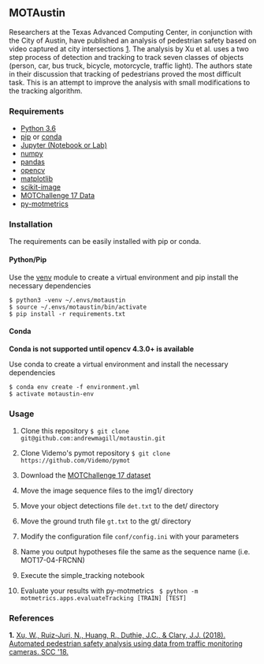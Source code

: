 ## MOTAustin

Researchers at the Texas Advanced Computing Center, in conjunction with the City of Austin, have published an analysis of pedestrian safety based on video captured at city intersections [1](#austin). The analysis by Xu et al. uses a two step process of detection and tracking to track seven classes of objects (person, car, bus truck, bicycle, motorcycle, traffic light). The authors state in their discussion that tracking of pedestrians proved the most difficult task. This is an attempt to improve the analysis with small modifications to the tracking algorithm.

### Requirements

* [Python 3.6](https://wiki.python.org/moin/BeginnersGuide/Download)
* [pip](https://pip.pypa.io/en/stable/installing/) or [conda](https://docs.conda.io/projects/conda/en/latest/user-guide/install/)
* [Jupyter (Notebook or Lab)](https://jupyter.org/install)
* [numpy](https://numpy.org/)
* [pandas](https://pandas.pydata.org/)
* [opencv](https://opencv.org/)
* [matplotlib](https://matplotlib.org/3.1.1/index.html)
* [scikit-image](https://scikit-image.org/)
* [MOTChallenge 17 Data](https://motchallenge.net/data/MOT17/)
* [py-motmetrics](https://github.com/cheind/py-motmetrics)

### Installation

The requirements can be easily installed with pip or conda.

#### Python/Pip
Use the [venv](https://docs.python.org/3/library/venv.html) module to create a virtual environment and pip install the necessary dependencies

```
$ python3 -venv ~/.envs/motaustin
$ source ~/.envs/motaustin/bin/activate
$ pip install -r requirements.txt
```

#### Conda
**Conda is not supported until opencv 4.3.0+ is available**

Use conda to create a virtual environment and install the necessary dependencies

```
$ conda env create -f environment.yml
$ activate motaustin-env
```

### Usage

1. Clone this repository ```$ git clone git@github.com:andrewmagill/motaustin.git```

2. Clone Videmo's pymot repository ```$ git clone https://github.com/Videmo/pymot```

3. Download the [MOTChallenge 17 dataset](https://motchallenge.net/data/MOT17/)

4. Move the image sequence files to the img1/ directory

5. Move your object detections file ```det.txt``` to the det/ directory

6. Move the ground truth file ```gt.txt``` to the gt/ directory

7. Modify the configuration file ```conf/config.ini``` with your parameters

8. Name you output hypotheses file the same as the sequence name (i.e. MOT17-04-FRCNN)

8. Execute the simple_tracking notebook

9. Evaluate your results with py-motmetrics ``` $ python -m motmetrics.apps.evaluateTracking [TRAIN] [TEST]```

### References

<b id="austin">1.</b> [Xu, W., Ruiz-Juri, N., Huang, R., Duthie, J.C., & Clary, J.J. (2018). Automated pedestrian safety analysis using data from traffic monitoring cameras. SCC '18.](https://dl.acm.org/doi/10.1145/3236461.3241972)

